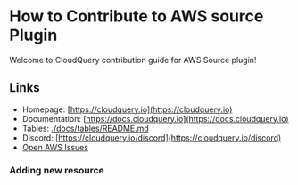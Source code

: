 # How to Contribute to AWS source Plugin

Welcome to CloudQuery contribution guide for AWS Source plugin!

## Links

- Homepage: [https://cloudquery.io](https://cloudquery.io)
- Documentation: [https://docs.cloudquery.io](https://docs.cloudquery.io)
- Tables: [./docs/tables/README.md](./docs/tables/README.md)
- Discord: [https://cloudquery.io/discord](https://cloudquery.io/discord)
- [Open AWS Issues](https://github.com/cloudquery/cloudquery/issues?q=is%3Aopen+is%3Aissue+label%3Aaws)

### Adding new resource
